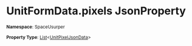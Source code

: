 # UnitFormData.pixels JsonProperty

<small>**Namespace**: SpaceUsurper</small>

<small>**Property Type**: [List](https://docs.microsoft.com/en-us/dotnet/api/system.collections.generic.list-1?view=netframework-4.5)&lt;[UnitPixelJsonData](../UnitPixelJsonData.md)&gt;</small>


